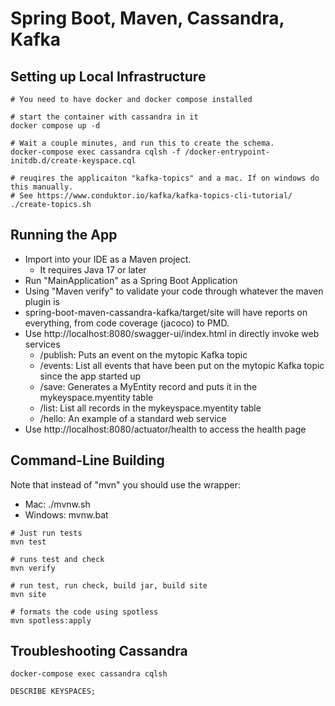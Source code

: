 

# Spring Boot, Maven, Cassandra, Kafka



## Setting up Local Infrastructure

```
# You need to have docker and docker compose installed

# start the container with cassandra in it
docker compose up -d

# Wait a couple minutes, and run this to create the schema.
docker-compose exec cassandra cqlsh -f /docker-entrypoint-initdb.d/create-keyspace.cql

# reuqires the applicaiton "kafka-topics" and a mac. If on windows do this manually.
# See https://www.conduktor.io/kafka/kafka-topics-cli-tutorial/
./create-topics.sh
```



## Running the App

- Import into your IDE as a Maven project.
  - It requires Java 17 or later
- Run "MainApplication" as a Spring Boot Application
- Using "Maven verify" to validate your code through whatever the maven plugin is
- spring-boot-maven-cassandra-kafka/target/site will have reports on everything, from code coverage (jacoco) to PMD.
- Use http://localhost:8080/swagger-ui/index.html in directly invoke web services
  - /publish: Puts an event on the mytopic Kafka topic
  - /events: List all events that have been put on the mytopic Kafka topic since the app started up
  - /save: Generates a MyEntity record and puts it in the mykeyspace.myentity table
  - /list: List all records in the mykeyspace.myentity table
  - /hello: An example of a standard web service
- Use http://localhost:8080/actuator/health to access the health page



## Command-Line Building

Note that instead of "mvn" you should use the wrapper:

- Mac: ./mvnw.sh
- Windows: mvnw.bat

```
# Just run tests
mvn test

# runs test and check
mvn verify

# run test, run check, build jar, build site
mvn site

# formats the code using spotless
mvn spotless:apply
```





## Troubleshooting Cassandra

```
docker-compose exec cassandra cqlsh

DESCRIBE KEYSPACES;
```

